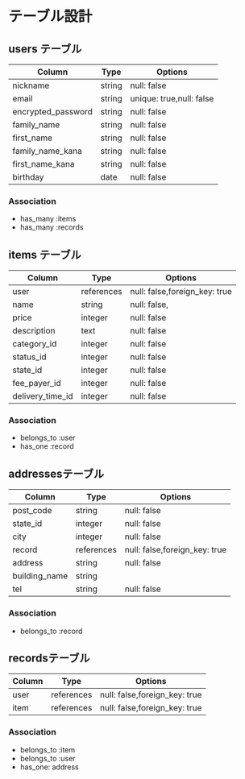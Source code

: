 # テーブル設計

## users テーブル

| Column             | Type   | Options                 |
| ------------------ | ------ | -----------             |
| nickname           | string | null: false             |
| email              | string | unique: true,null: false|
| encrypted_password | string | null: false             |
| family_name        | string | null: false             |
| first_name         | string | null: false             |
| family_name_kana   | string | null: false             |
| first_name_kana    | string | null: false             |
| birthday           | date   | null: false             |



### Association

- has_many :items
- has_many :records

## items テーブル
| Column             | Type      | Options                      |
| ------------------ | ------    | -----------------------------|
| user               | references| null: false,foreign_key: true|
| name               | string    | null: false,                 |
| price              | integer   | null: false                  |
| description        | text      | null: false                  |
| category_id        | integer   | null: false                  |
| status_id          | integer   | null: false                  |
| state_id           | integer   | null: false                  |
| fee_payer_id       | integer   | null: false                  |
| delivery_time_id   | integer   | null: false                  |

### Association

- belongs_to :user
- has_one :record


## addressesテーブル
| Column             | Type      | Options                      |
| ------------------ | ------    | -----------------------------|
| post_code          | string    | null: false                  |
| state_id           | integer   | null: false                  |
| city               | integer   | null: false                  |
| record             | references| null: false,foreign_key: true|
| address            | string    | null: false                  |
| building_name      | string    |                              |
| tel                | string    | null: false                  |


### Association

- belongs_to :record

## recordsテーブル
| Column             | Type      | Options                      |
| ------------------ | ------    | -----------------------------|
| user               | references| null: false,foreign_key: true|
| item               | references| null: false,foreign_key: true|

### Association
- belongs_to :item 
- belongs_to :user
- has_one: address
